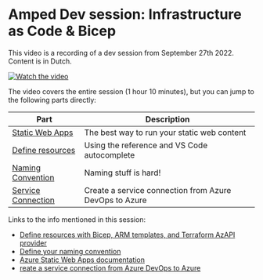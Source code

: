 # Amped Dev session: Infrastructure as Code & Bicep

This video is a recording of a dev session from September 27th 2022. Content is in Dutch.

[![Watch the video](https://img.youtube.com/vi/KKAhW6uQC5o/default.jpg)](https://www.youtube.com/watch?v=KKAhW6uQC5o)

The video covers the entire session (1 hour 10 minutes), but you can jump to the following parts directly:

| Part                                                     | Description                            |
| -------------------------------------------------------- | -------------------------------------- |
| [Static Web Apps](https://youtu.be/KKAhW6uQC5o?t=560)   | The best way to run your static web content |
| [Define resources](https://youtu.be/KKAhW6uQC5o?t=1323)   | Using the reference and VS Code autocomplete |
| [Naming Convention](https://youtu.be/KKAhW6uQC5o?t=1566)   | Naming stuff is hard! |
| [Service Connection](https://youtu.be/KKAhW6uQC5o?t=2723)   | Create a service connection from Azure DevOps to Azure |


Links to the info mentioned in this session:

- [Define resources with Bicep, ARM templates, and Terraform AzAPI provider](https://learn.microsoft.com/en-us/azure/templates/)
- [Define your naming convention](https://learn.microsoft.com/en-us/azure/cloud-adoption-framework/ready/azure-best-practices/resource-naming)
- [Azure Static Web Apps documentation](https://learn.microsoft.com/en-us/azure/static-web-apps/)
- [reate a service connection from Azure DevOps to Azure](https://learn.microsoft.com/en-us/azure/devops/pipelines/library/connect-to-azure?view=azure-devops)
